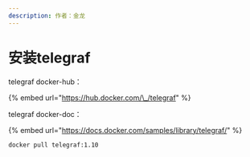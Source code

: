 ```yaml
---
description: 作者：金龙
---
```


# 安装telegraf

telegraf docker-hub：

{% embed url="https://hub.docker.com/\_/telegraf" %}

telegraf docker-doc：

{% embed url="https://docs.docker.com/samples/library/telegraf/" %}



```text
docker pull telegraf:1.10
```







